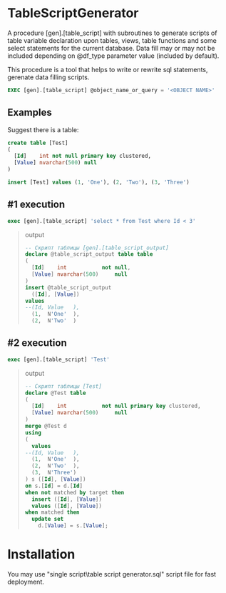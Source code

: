 # TableScriptGenerator

A procedure [gen].[table_script] with subroutines to generate scripts of table variable declaration upon tables, views, table functions and some select statements for the current database. Data fill may or may not be included depending on @df_type parameter value (included by default).

This procedure is a tool that helps to write or rewrite sql statements, gerenate data filling scripts.

```sql
EXEC [gen].[table_script] @object_name_or_query = '<OBJECT NAME>'
```

## Examples

Suggest there is a table:

```sql
create table [Test]
(
  [Id]    int not null primary key clustered,
  [Value] nvarchar(500) null
)

insert [Test] values (1, 'One'), (2, 'Two'), (3, 'Three')
```

## #1 execution
```sql
exec [gen].[table_script] 'select * from Test where Id < 3'
```
> output
> ```sql
> -- Скрипт таблицы [gen].[table_script_output]
> declare @table_script_output table table
> (
>   [Id]    int           not null,
>   [Value] nvarchar(500)     null
> )
> insert @table_script_output
>   ([Id], [Value])
> values
> --(Id, Value   ),
>   (1,  N'One'  ),
>   (2,  N'Two'  )
> ```

## #2 execution
```sql
exec [gen].[table_script] 'Test'
```
> output
> ```sql
> -- Скрипт таблицы [Test]
> declare @Test table
> (
>   [Id]    int           not null primary key clustered,
>   [Value] nvarchar(500)     null
> )
> merge @Test d
> using
> (
>   values
> --(Id, Value   ),
>   (1,  N'One'  ),
>   (2,  N'Two'  ),
>   (3,  N'Three')
> ) s ([Id], [Value])
> on s.[Id] = d.[Id]
> when not matched by target then
>   insert ([Id], [Value])
>   values ([Id], [Value])
> when matched then
>   update set
>     d.[Value] = s.[Value];
> ```

# Installation

You may use "single script\table script generator.sql" script file for fast deployment.
